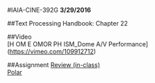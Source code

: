 #IAIA-CINE-392G
**3/29/2016**
  
##Text
Processing Handbook: Chapter 22  

##Video  
[H OM E OMOR PH ISM_Dome A/V Performance]  
(https://vimeo.com/109912712)  

##Assignment
[Review (in-class)](../demo/Review/Review.md)  
[Polar](../assignment/A6-Polar.md) 
